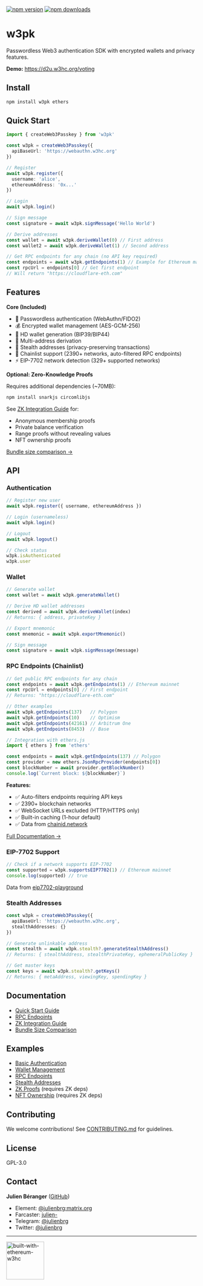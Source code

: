 [![npm version](https://img.shields.io/npm/v/w3pk.svg)](https://www.npmjs.com/package/w3pk)
[![npm downloads](https://img.shields.io/npm/dm/w3pk.svg)](https://www.npmjs.com/package/w3pk)

# w3pk

Passwordless Web3 authentication SDK with encrypted wallets and privacy features.

**Demo:** https://d2u.w3hc.org/voting

## Install
```bash
npm install w3pk ethers
```

## Quick Start
```typescript
import { createWeb3Passkey } from 'w3pk'

const w3pk = createWeb3Passkey({
  apiBaseUrl: 'https://webauthn.w3hc.org'
})

// Register
await w3pk.register({
  username: 'alice',
  ethereumAddress: '0x...'
})

// Login
await w3pk.login()

// Sign message
const signature = await w3pk.signMessage('Hello World')

// Derive addresses
const wallet = await w3pk.deriveWallet(0) // First address
const wallet2 = await w3pk.deriveWallet(1) // Second address

// Get RPC endpoints for any chain (no API key required)
const endpoints = await w3pk.getEndpoints(1) // Example for Ethereum mainnet
const rpcUrl = endpoints[0] // Get first endpoint
// Will return "https://cloudflare-eth.com"
```

## Features

**Core (Included)**
- 🔐 Passwordless authentication (WebAuthn/FIDO2)
- 💰 Encrypted wallet management (AES-GCM-256)
- 🌱 HD wallet generation (BIP39/BIP44)
- 🔢 Multi-address derivation
- 🥷 Stealth addresses (privacy-preserving transactions)
- 🔗 Chainlist support (2390+ networks, auto-filtered RPC endpoints)
- ⚡ EIP-7702 network detection (329+ supported networks)

**Optional: Zero-Knowledge Proofs**

Requires additional dependencies (~70MB):
```bash
npm install snarkjs circomlibjs
```

See [ZK Integration Guide](./docs/ZK_INTEGRATION_GUIDE.md) for:
- Anonymous membership proofs
- Private balance verification
- Range proofs without revealing values
- NFT ownership proofs

[Bundle size comparison →](./docs/BUNDLE_SIZES.md)

## API

### Authentication
```typescript
// Register new user
await w3pk.register({ username, ethereumAddress })

// Login (usernameless)
await w3pk.login()

// Logout
await w3pk.logout()

// Check status
w3pk.isAuthenticated
w3pk.user
```

### Wallet
```typescript
// Generate wallet
const wallet = await w3pk.generateWallet()

// Derive HD wallet addresses
const derived = await w3pk.deriveWallet(index)
// Returns: { address, privateKey }

// Export mnemonic
const mnemonic = await w3pk.exportMnemonic()

// Sign message
const signature = await w3pk.signMessage(message)
```

### RPC Endpoints (Chainlist)
```typescript
// Get public RPC endpoints for any chain
const endpoints = await w3pk.getEndpoints(1) // Ethereum mainnet
const rpcUrl = endpoints[0] // First endpoint
// Returns: "https://cloudflare-eth.com"

// Other examples
await w3pk.getEndpoints(137)   // Polygon
await w3pk.getEndpoints(10)    // Optimism
await w3pk.getEndpoints(42161) // Arbitrum One
await w3pk.getEndpoints(8453)  // Base

// Integration with ethers.js
import { ethers } from 'ethers'

const endpoints = await w3pk.getEndpoints(137) // Polygon
const provider = new ethers.JsonRpcProvider(endpoints[0])
const blockNumber = await provider.getBlockNumber()
console.log(`Current block: ${blockNumber}`)
```

**Features:**
- ✅ Auto-filters endpoints requiring API keys
- ✅ 2390+ blockchain networks
- ✅ WebSocket URLs excluded (HTTP/HTTPS only)
- ✅ Built-in caching (1-hour default)
- ✅ Data from [chainid.network](https://chainid.network)

[Full Documentation →](./docs/CHAINLIST.md)

### EIP-7702 Support
```typescript
// Check if a network supports EIP-7702
const supported = w3pk.supportsEIP7702(1) // Ethereum mainnet
console.log(supported) // true
```

Data from [eip7702-playground](https://github.com/w3hc/eip7702-playground)

### Stealth Addresses
```typescript
const w3pk = createWeb3Passkey({
  apiBaseUrl: 'https://webauthn.w3hc.org',
  stealthAddresses: {}
})

// Generate unlinkable address
const stealth = await w3pk.stealth?.generateStealthAddress()
// Returns: { stealthAddress, stealthPrivateKey, ephemeralPublicKey }

// Get master keys
const keys = await w3pk.stealth?.getKeys()
// Returns: { metaAddress, viewingKey, spendingKey }
```

## Documentation

- [Quick Start Guide](./docs/QUICK_START.md)
- [RPC Endpoints](./docs/CHAINLIST.md)
- [ZK Integration Guide](./docs/ZK_INTEGRATION_GUIDE.md)
- [Bundle Size Comparison](./docs/BUNDLE_SIZES.md)

## Examples

- [Basic Authentication](./examples/basic-auth.ts)
- [Wallet Management](./examples/wallet-demo.ts)
- [RPC Endpoints](./examples/sdk-with-chainlist.ts)
- [Stealth Addresses](./examples/stealth-demo.ts)
- [ZK Proofs](./examples/zk-proof-demo.ts) (requires ZK deps)
- [NFT Ownership](./examples/nft-ownership-proof.ts) (requires ZK deps)

## Contributing

We welcome contributions! See [CONTRIBUTING.md](./CONTRIBUTING.md) for guidelines.

## License

GPL-3.0

## Contact

**Julien Béranger** ([GitHub](https://github.com/julienbrg))
- Element: [@julienbrg:matrix.org](https://matrix.to/#/@julienbrg:matrix.org)
- Farcaster: [julien-](https://warpcast.com/julien-)
- Telegram: [@julienbrg](https://t.me/julienbrg)
- Twitter: [@julienbrg](https://twitter.com/julienbrg)

---

<img src="https://bafkreid5xwxz4bed67bxb2wjmwsec4uhlcjviwy7pkzwoyu5oesjd3sp64.ipfs.w3s.link" alt="built-with-ethereum-w3hc" width="100"/>
